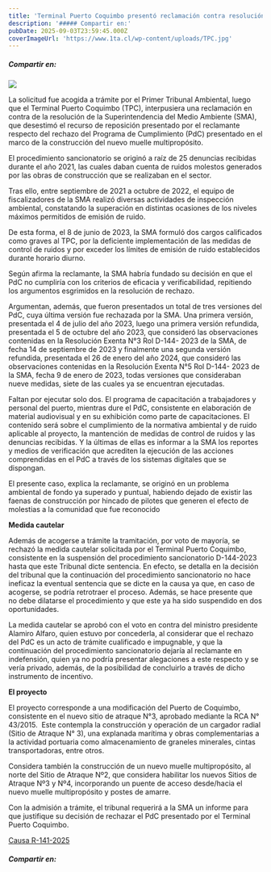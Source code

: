 ```yaml
---
title: 'Terminal Puerto Coquimbo presentó reclamación contra resolución de la SMA que rechazo su Programa de Cumplimiento para abordar superación de la norma de ruido'
description: '##### Compartir en:'
pubDate: 2025-09-03T23:59:45.000Z
coverImageUrl: 'https://www.1ta.cl/wp-content/uploads/TPC.jpg'
---
```


##### Compartir en:

[](https://www.linkedin.com/sharing/share-offsite/?url= 'Add this to LinkedIn')[](https://twitter.com/intent/tweet?text=%20-%20%20 'Share this on X')[](https://api.whatsapp.com/send?text=%20 'WhatsApp')[](https://www.facebook.com/share.php?u= 'Share this on Facebook')[](# 'More share links')

[![](https://www.1ta.cl/wp-content/uploads/TPC.jpg)](https://www.1ta.cl/wp-content/uploads/TPC.jpg)

La solicitud fue acogida a trámite por el Primer Tribunal Ambiental, luego que el Terminal Puerto Coquimbo (TPC), interpusiera una reclamación en contra de la resolución de la Superintendencia del Medio Ambiente (SMA), que desestimó el recurso de reposición presentado por el reclamante respecto del rechazo del Programa de Cumplimiento (PdC) presentado en el marco de la construcción del nuevo muelle multipropósito.

El procedimiento sancionatorio se originó a raíz de 25 denuncias recibidas durante el año 2021, las cuales daban cuenta de ruidos molestos generados por las obras de construcción que se realizaban en el sector.

Tras ello, entre septiembre de 2021 a octubre de 2022, el equipo de fiscalizadores de la SMA realizó diversas actividades de inspección ambiental, constatando la superación en distintas ocasiones de los niveles máximos permitidos de emisión de ruido.

De esta forma, el 8 de junio de 2023, la SMA formuló dos cargos calificados como graves al TPC, por la deficiente implementación de las medidas de control de ruidos y por exceder los límites de emisión de ruido establecidos durante horario diurno.

Según afirma la reclamante, la SMA habría fundado su decisión en que el PdC no cumpliría con los criterios de eficacia y verificabilidad, repitiendo los argumentos esgrimidos en la resolución de rechazo.

Argumentan, además, que fueron presentados un total de tres versiones del PdC, cuya última versión fue rechazada por la SMA. Una primera versión, presentada el 4 de julio del año 2023, luego una primera versión refundida, presentada el 5 de octubre del año 2023, que consideró las observaciones contenidas en la Resolución Exenta N°3 Rol D-144- 2023 de la SMA, de fecha 14 de septiembre de 2023 y finalmente una segunda versión refundida, presentada el 26 de enero del año 2024, que consideró las observaciones contenidas en la Resolución Exenta N°5 Rol D-144- 2023 de la SMA, fecha 9 de enero de 2023, todas versiones que consideraban nueve medidas, siete de las cuales ya se encuentran ejecutadas.

Faltan por ejecutar solo dos. El programa de capacitación a trabajadores y personal del puerto, mientras dure el PdC, consistente en elaboración de material audiovisual y en su exhibición como parte de capacitaciones. El contenido será sobre el cumplimiento de la normativa ambiental y de ruido aplicable al proyecto, la mantención de medidas de control de ruidos y las denuncias recibidas. Y la últimas de ellas es informar a la SMA los reportes y medios de verificación que acrediten la ejecución de las acciones comprendidas en el PdC a través de los sistemas digitales que se dispongan.

El presente caso, explica la reclamante, se originó en un problema ambiental de fondo ya superado y puntual, habiendo dejado de existir las faenas de construcción por hincado de pilotes que generen el efecto de molestias a la comunidad que fue reconocido

**Medida cautelar**

Además de acogerse a trámite la tramitación, por voto de mayoría, se rechazó la medida cautelar solicitada por el Terminal Puerto Coquimbo, consistente en la suspensión del procedimiento sancionatorio D-144-2023 hasta que este Tribunal dicte sentencia. En efecto, se detalla en la decisión del tribunal que la continuación del procedimiento sancionatorio no hace ineficaz la eventual sentencia que se dicte en la causa ya que, en caso de acogerse, se podría retrotraer el proceso. Además, se hace presente que no debe dilatarse el procedimiento y que este ya ha sido suspendido en dos oportunidades.

La medida cautelar se aprobó con el voto en contra del ministro presidente Alamiro Alfaro, quien estuvo por concederla, al considerar que el rechazo del PdC es un acto de trámite cualificado e impugnable, y que la continuación del procedimiento sancionatorio dejaría al reclamante en indefensión, quien ya no podría presentar alegaciones a este respecto y se vería privado, además, de la posibilidad de concluirlo a través de dicho instrumento de incentivo.

**El proyecto**

El proyecto corresponde a una modificación del Puerto de Coquimbo, consistente en el nuevo sitio de atraque N°3, aprobado mediante la RCA N° 43/2015.  Este contempla la construcción y operación de un cargador radial (Sitio de Atraque N° 3), una explanada marítima y obras complementarias a la actividad portuaria como almacenamiento de graneles minerales, cintas transportadoras, entre otros.

Considera también la construcción de un nuevo muelle multipropósito, al norte del Sitio de Atraque Nº2, que considera habilitar los nuevos Sitios de Atraque Nº3 y Nº4, incorporando un puente de acceso desde/hacia el nuevo muelle multipropósito y postes de amarre.

Con la admisión a trámite, el tribunal requerirá a la SMA un informe para que justifique su decisión de rechazar el PdC presentado por el Terminal Puerto Coquimbo.

[Causa R-141-2025](https://www.portaljudicial1ta.cl/sgc-web/ver-causa.html?rol=R-141-2025%7d)

##### Compartir en:

[](https://www.linkedin.com/sharing/share-offsite/?url= 'Add this to LinkedIn')[](https://twitter.com/intent/tweet?text=%20-%20%20 'Share this on X')[](https://api.whatsapp.com/send?text=%20 'WhatsApp')[](https://www.facebook.com/share.php?u= 'Share this on Facebook')[](# 'More share links')
